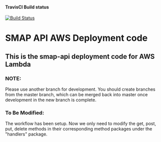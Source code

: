 #### TravisCI Build status
[![Build Status](https://travis-ci.com/dushyantpatel/smap_api.svg?token=Jx8LU2RPAYJqzazeHJ5U&branch=master)](https://travis-ci.com/dushyantpatel/smap_api)

# SMAP API AWS Deployment code

## This is the smap-api deployment code for AWS Lambda

### NOTE:
Please use another branch for development. You should create branches from the master branch, which can be merged back into master once development in the new branch is complete.

### To Be Modified:
The workflow has been setup. Now we only need to modify the get, post, put, delete methods in their corresponding method packages under the "handlers" package.

